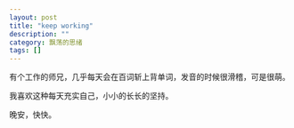 ```yaml
---
layout: post
title: "keep working"
description: ""
category: 飘荡的思绪
tags: []
---
```

有个工作的师兄，几乎每天会在百词斩上背单词，发音的时候很滑稽，可是很萌。

我喜欢这种每天充实自己，小小的长长的坚持。

晚安，快快。
